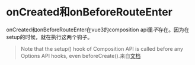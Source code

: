 # onCreated和onBeforeRouteEnter

onCreated和onBeforeRouteEnter在vue3的composition api里*不*存在。因为在setup的时候，就在执行这两个钩子。

> Note that the setup() hook of Composition API is called before any Options API hooks, even beforeCreate().来自[文档](https://vuejs.org/api/options-lifecycle.html#beforecreate)
